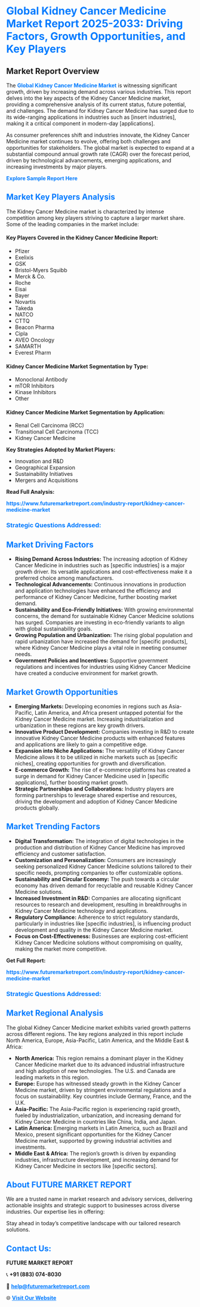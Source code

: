 <h1 style="color: #007BFF;">Global Kidney Cancer Medicine Market Report 2025-2033: Driving Factors, Growth Opportunities, and Key Players</h1>

<section id="overview">
<h2>Market Report Overview</h2>
<p>The <a href="https://www.futuremarketreport.com/industry-report/kidney-cancer-medicine-market" style="color: #007BFF; text-decoration: none;"><strong>Global Kidney Cancer Medicine Market</strong></a> is witnessing significant growth, driven by increasing demand across various industries. This report delves into the key aspects of the Kidney Cancer Medicine market, providing a comprehensive analysis of its current status, future potential, and challenges. The demand for Kidney Cancer Medicine has surged due to its wide-ranging applications in industries such as [insert industries], making it a critical component in modern-day [applications].</p>
<p>As consumer preferences shift and industries innovate, the Kidney Cancer Medicine market continues to evolve, offering both challenges and opportunities for stakeholders. The global market is expected to expand at a substantial compound annual growth rate (CAGR) over the forecast period, driven by technological advancements, emerging applications, and increasing investments by major players.</p>
</section>

<section id="overview">
<p><a href="https://www.futuremarketreport.com/request-sample/reportId=122813" style="color: #007BFF; text-decoration: none;"><strong>Explore Sample Report Here</strong></a></p>
</section>

<section id="key-players">
<h2 style="color: #007BFF;">Market Key Players Analysis</h2>
<p>The Kidney Cancer Medicine market is characterized by intense competition among key players striving to capture a larger market share. Some of the leading companies in the market include:</p>
<h4>Key Players Covered in the Kidney Cancer Medicine Report:</h4>
<ul><li>Pfizer</li><li>Exelixis</li><li>GSK</li><li>Bristol-Myers Squibb</li><li>Merck &amp; Co.</li><li>Roche</li><li>Eisai</li><li>Bayer</li><li>Novartis</li><li>Takeda</li><li>NATCO</li><li>CTTQ</li><li>Beacon Pharma</li><li>Cipla</li><li>AVEO Oncology</li><li>SAMARTH</li><li>Everest Pharm</li></ul>
<h4>Kidney Cancer Medicine Market Segmentation by Type:</h4>
<ul><li>Monoclonal Antibody</li><li>mTOR Inhibitors</li><li>Kinase Inhibitors</li><li>Other</li></ul>

<h4>Kidney Cancer Medicine Market Segmentation by Application:</h4>
<ul><li>Renal Cell Carcinoma (RCC)</li><li>Transitional Cell Carcinoma (TCC)</li><li>Kidney Cancer Medicine</li></ul>
<p><strong>Key Strategies Adopted by Market Players:</strong></p>
<ul>
<li>Innovation and R&D</li>
<li>Geographical Expansion</li>
<li>Sustainability Initiatives</li>
<li>Mergers and Acquisitions</li>
</ul>
</section>

<section>
<p><strong>Read Full Analysis: </strong></p><a href="https://www.futuremarketreport.com/industry-report/kidney-cancer-medicine-market" style="color: #007BFF; text-decoration: none;"><strong>https://www.futuremarketreport.com/industry-report/kidney-cancer-medicine-market</strong></a>
<h3 style="color: #007BFF;">Strategic Questions Addressed:</h3>
</section>

<section id="driving-factors">
<h2 style="color: #007BFF;">Market Driving Factors</h2>
<ul>
<li><strong>Rising Demand Across Industries:</strong> The increasing adoption of Kidney Cancer Medicine in industries such as [specific industries] is a major growth driver. Its versatile applications and cost-effectiveness make it a preferred choice among manufacturers.</li>
<li><strong>Technological Advancements:</strong> Continuous innovations in production and application technologies have enhanced the efficiency and performance of Kidney Cancer Medicine, further boosting market demand.</li>
<li><strong>Sustainability and Eco-Friendly Initiatives:</strong> With growing environmental concerns, the demand for sustainable Kidney Cancer Medicine solutions has surged. Companies are investing in eco-friendly variants to align with global sustainability goals.</li>
<li><strong>Growing Population and Urbanization:</strong> The rising global population and rapid urbanization have increased the demand for [specific products], where Kidney Cancer Medicine plays a vital role in meeting consumer needs.</li>
<li><strong>Government Policies and Incentives:</strong> Supportive government regulations and incentives for industries using Kidney Cancer Medicine have created a conducive environment for market growth.</li>
</ul>
</section>

<section id="growth-opportunities">
<h2 style="color: #007BFF;">Market Growth Opportunities</h2>
<ul>
<li><strong>Emerging Markets:</strong> Developing economies in regions such as Asia-Pacific, Latin America, and Africa present untapped potential for the Kidney Cancer Medicine market. Increasing industrialization and urbanization in these regions are key growth drivers.</li>
<li><strong>Innovative Product Development:</strong> Companies investing in R&D to create innovative Kidney Cancer Medicine products with enhanced features and applications are likely to gain a competitive edge.</li>
<li><strong>Expansion into Niche Applications:</strong> The versatility of Kidney Cancer Medicine allows it to be utilized in niche markets such as [specific niches], creating opportunities for growth and diversification.</li>
<li><strong>E-commerce Growth:</strong> The rise of e-commerce platforms has created a surge in demand for Kidney Cancer Medicine used in [specific applications], further boosting market growth.</li>
<li><strong>Strategic Partnerships and Collaborations:</strong> Industry players are forming partnerships to leverage shared expertise and resources, driving the development and adoption of Kidney Cancer Medicine products globally.</li>
</ul>
</section>

<section id="trending-factors">
<h2 style="color: #007BFF;">Market Trending Factors</h2>
<ul>
<li><strong>Digital Transformation:</strong> The integration of digital technologies in the production and distribution of Kidney Cancer Medicine has improved efficiency and customer satisfaction.</li>
<li><strong>Customization and Personalization:</strong> Consumers are increasingly seeking personalized Kidney Cancer Medicine solutions tailored to their specific needs, prompting companies to offer customizable options.</li>
<li><strong>Sustainability and Circular Economy:</strong> The push towards a circular economy has driven demand for recyclable and reusable Kidney Cancer Medicine solutions.</li>
<li><strong>Increased Investment in R&D:</strong> Companies are allocating significant resources to research and development, resulting in breakthroughs in Kidney Cancer Medicine technology and applications.</li>
<li><strong>Regulatory Compliance:</strong> Adherence to strict regulatory standards, particularly in industries like [specific industries], is influencing product development and quality in the Kidney Cancer Medicine market.</li>
<li><strong>Focus on Cost-Effectiveness:</strong> Businesses are exploring cost-efficient Kidney Cancer Medicine solutions without compromising on quality, making the market more competitive.</li>
</ul>
</section>

<section>
<p><strong>Get Full Report: </strong></p><a href="https://www.futuremarketreport.com/industry-report/kidney-cancer-medicine-market" style="color: #007BFF; text-decoration: none;"><strong>https://www.futuremarketreport.com/industry-report/kidney-cancer-medicine-market</strong></a>
<h3 style="color: #007BFF;">Strategic Questions Addressed:</h3>
</section>


<section id="regional-analysis">
<h2 style="color: #007BFF;">Market Regional Analysis</h2>
<p>The global Kidney Cancer Medicine market exhibits varied growth patterns across different regions. The key regions analyzed in this report include North America, Europe, Asia-Pacific, Latin America, and the Middle East & Africa:</p>
<ul>
<li><strong>North America:</strong> This region remains a dominant player in the Kidney Cancer Medicine market due to its advanced industrial infrastructure and high adoption of new technologies. The U.S. and Canada are leading markets in this region.</li>
<li><strong>Europe:</strong> Europe has witnessed steady growth in the Kidney Cancer Medicine market, driven by stringent environmental regulations and a focus on sustainability. Key countries include Germany, France, and the U.K.</li>
<li><strong>Asia-Pacific:</strong> The Asia-Pacific region is experiencing rapid growth, fueled by industrialization, urbanization, and increasing demand for Kidney Cancer Medicine in countries like China, India, and Japan.</li>
<li><strong>Latin America:</strong> Emerging markets in Latin America, such as Brazil and Mexico, present significant opportunities for the Kidney Cancer Medicine market, supported by growing industrial activities and investments.</li>
<li><strong>Middle East & Africa:</strong> The region’s growth is driven by expanding industries, infrastructure development, and increasing demand for Kidney Cancer Medicine in sectors like [specific sectors].</li>
</ul>
</section>

<footer>
<h2 style="color: #007BFF;">About FUTURE MARKET REPORT</h2>
<p>We are a trusted name in market research and advisory services, delivering actionable insights and strategic support to businesses across diverse industries. Our expertise lies in offering:</p>

<p>Stay ahead in today’s competitive landscape with our tailored research solutions.</p>

<h2 style="color: #007BFF;">Contact Us:</h2>
<p><strong>FUTURE MARKET REPORT</strong></p>
<p>📞 <strong>+91 (883) 074-8030</strong></p>
<p>📧 <strong><a href="mailto:help@futuremarketreport.com" style="color: #007BFF;">help@futuremarketreport.com</a></strong></p>
<p>🌐 <strong><a href="https://www.futuremarketreport.com/" style="color: #007BFF;">Visit Our Website</a></strong></p>
</footer>